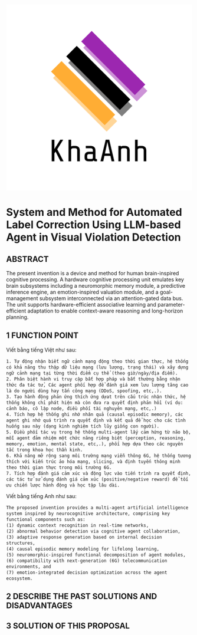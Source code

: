 ![KhaAnh](./assets/logo-transparent.png)

# System and Method for Automated Label Correction Using LLM-based Agent in Visual Violation Detection

## ABSTRACT
The present invention is a device and method for human brain-inspired cognitive processing. A hardware cognitive processing unit emulates key brain subsystems including a neuromorphic memory module, a predictive inference engine, an emotion-inspired valuation module, and a goal-management subsystem interconnected via an attention-gated data bus. The unit supports hardware-efficient associative learning and parameter-efficient adaptation to enable context-aware reasoning and long-horizon planning.

## 1 FUNCTION POINT 
Viết bằng tiếng Việt như sau:
```
1. Tự động nhận biết ngữ cảnh mạng động theo thời gian thực, hệ thống có khả năng thu thập dữ liệu mạng (lưu lượng, trạng thái) và xây dựng ngữ cảnh mạng tại từng thời điểm cụ thể (theo giờ/ngày/địa điểm).
2. Phân biệt hành vi truy cập bất hợp pháp và bất thường bằng nhận thức đa tác tử, Các agent phối hợp để đánh giá xem lưu lượng tăng cao là do người dùng hay tấn công mạng (DDoS, spoofing, etc,.).
3. Tạo hành động phản ứng thích ứng dựat trên cấu trúc nhận thức, hệ thống không chỉ phát hiện mà còn đưa ra quyết định phản hồi (ví dụ: cảnh báo, cô lập node, điều phối tài nghuyên mạng, etc,.)
4. Tích hợp hệ thống ghi nhớ nhân quả (causal episodic memory), các agent ghi nhớ quá trình ra quyết định và kết quả để học cho các tình huống sau này (dạng kinh nghiệm tích lũy giống con người).
5. Điều phối tác vụ trong hệ thống multi-agent lấy cảm hứng từ não bộ, mỗi agent đảm nhiệm một chức năng riêng biệt (perception, reasoning, memory, emotion, mental state, etc,.), phối hợp dựa theo các nguyên tắc trong khoa học thần kinh.
6. Khả năng mở rộng sang môi trường mạng viễn thông 6G, hệ thống tương thích với kiến trúc ảo hóa mạng, slicing, và định tuyến thông minh theo thời gian thực trong môi trường 6G.
7. Tích hợp đánh giá cảm xúc và động lực vào tiến trình ra quyết định, các tác tử sử dụng đánh giá cảm xúc (positive/negative reward) để tối ưu chiến lược hành động và học tập lâu dài. 
```

Viết bằng tiếng Anh như sau:
```
The proposed invention provides a multi-agent artificial intelligence system inspired by neurocognitive architecture, comprising key functional components such as:
(1) dynamic context recognition in real-time networks,
(2) abnormal behavior detection via cognitive agent collaboration,
(3) adaptive response generation based on internal decision structures,
(4) causal episodic memory modeling for lifelong learning,
(5) neuromorphic-inspired functional decomposition of agent modules,
(6) compatibility with next-generation (6G) telecommunication environments, and
(7) emotion-integrated decision optimization across the agent ecosystem.
```

## 2 DESCRIBE THE PAST SOLUTIONS AND DISADVANTAGES 

## 3 SOLUTION OF THIS PROPOSAL 
